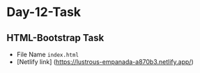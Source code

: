 # Day-12-Task
## HTML-Bootstrap Task 
+ File Name ```index.html```
+ [Netlify link] (https://lustrous-empanada-a870b3.netlify.app/)
